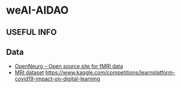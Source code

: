 # weAI-AIDAO
## USEFUL INFO 
## Data

- [OpenNeuro – Open source site for fMRI data](https://openneuro.org)
- [MRI dataset](https://www.kaggle.com/datasets/jboysen/mri-and-alzheimers)
https://www.kaggle.com/competitions/learnplatform-covid19-impact-on-digital-learning
